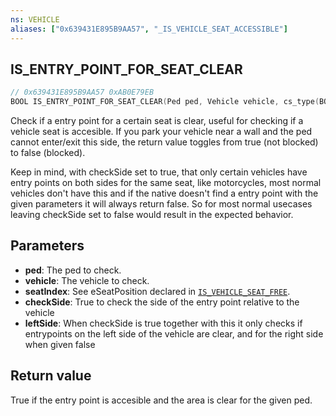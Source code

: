```yaml
---
ns: VEHICLE
aliases: ["0x639431E895B9AA57", "_IS_VEHICLE_SEAT_ACCESSIBLE"]
---
```

## IS_ENTRY_POINT_FOR_SEAT_CLEAR

```c
// 0x639431E895B9AA57 0xAB0E79EB
BOOL IS_ENTRY_POINT_FOR_SEAT_CLEAR(Ped ped, Vehicle vehicle, cs_type(BOOL) int seatIndex, BOOL checkSide, BOOL leftSide);
```

Check if a entry point for a certain seat is clear, useful for checking if a vehicle seat is accesible.
If you park your vehicle near a wall and the ped cannot enter/exit this side, the return value toggles from true (not blocked) to false (blocked).

Keep in mind, with checkSide set to true, that only certain vehicles have entry points on both sides for the same seat, like motorcycles, most normal vehicles don't have this and if the native doesn't find a entry point with the given parameters it will always return false. So for most normal usecases leaving checkSide set to false would result in the expected behavior.

## Parameters
* **ped**: The ped to check.
* **vehicle**: The vehicle to check.
* **seatIndex**: See eSeatPosition declared in [`IS_VEHICLE_SEAT_FREE`](#_0x22AC59A870E6A669).
* **checkSide**: True to check the side of the entry point relative to the vehicle
* **leftSide**: When checkSide is true together with this it only checks if entrypoints on the left side of the vehicle are clear, and for the right side when given false

## Return value
True if the entry point is accesible and the area is clear for the given ped.
